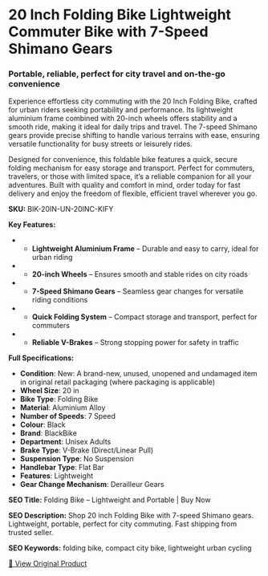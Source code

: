 # 20 Inch Folding Bike Lightweight Commuter Bike with 7-Speed Shimano Gears

### Portable, reliable, perfect for city travel and on-the-go convenience

Experience effortless city commuting with the 20 Inch Folding Bike, crafted for urban riders seeking portability and performance. Its lightweight aluminium frame combined with 20-inch wheels offers stability and a smooth ride, making it ideal for daily trips and travel. The 7-speed Shimano gears provide precise shifting to handle various terrains with ease, ensuring versatile functionality for busy streets or leisurely rides.

Designed for convenience, this foldable bike features a quick, secure folding mechanism for easy storage and transport. Perfect for commuters, travelers, or those with limited space, it’s a reliable companion for all your adventures. Built with quality and comfort in mind, order today for fast delivery and enjoy the freedom of flexible, efficient travel wherever you go.

**SKU:** BIK-20IN-UN-20INC-KIFY

**Key Features:**
- - **Lightweight Aluminium Frame** – Durable and easy to carry, ideal for urban riding
- - **20-inch Wheels** – Ensures smooth and stable rides on city roads
- - **7-Speed Shimano Gears** – Seamless gear changes for versatile riding conditions
- - **Quick Folding System** – Compact storage and transport, perfect for commuters
- - **Reliable V-Brakes** – Strong stopping power for safety in traffic

**Full Specifications:**
- **Condition**: New: A brand-new, unused, unopened and undamaged item in original retail packaging (where packaging is applicable)
- **Wheel Size**: 20 in
- **Bike Type**: Folding Bike
- **Material**: Aluminium Alloy
- **Number of Speeds**: 7 Speed
- **Colour**: Black
- **Brand**: BlackBike
- **Department**: Unisex Adults
- **Brake Type**: V-Brake (Direct/Linear Pull)
- **Suspension Type**: No Suspension
- **Handlebar Type**: Flat Bar
- **Features**: Lightweight
- **Gear Change Mechanism**: Derailleur Gears

**SEO Title:** Folding Bike – Lightweight and Portable | Buy Now

**SEO Description:** Shop 20 inch Folding Bike with 7-speed Shimano gears. Lightweight, portable, perfect for city commuting. Fast shipping from trusted seller.

**SEO Keywords:** folding bike, compact city bike, lightweight urban cycling

[🔗 View Original Product](https://www.ebay.co.uk/itm/236074891138)
